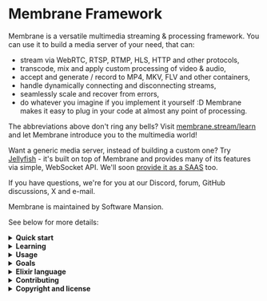 # Membrane Framework

Membrane is a versatile multimedia streaming & processing framework. You can use it to build a media server of your need, that can:
- stream via WebRTC, RTSP, RTMP, HLS, HTTP and other protocols,
- transcode, mix and apply custom processing of video & audio,
- accept and generate / record to MP4, MKV, FLV and other containers,
- handle dynamically connecting and disconnecting streams,
- seamlessly scale and recover from errors,
- do whatever you imagine if you implement it yourself :D Membrane makes it easy to plug in your code at almost any point of processing.

The abbreviations above don't ring any bells? Visit [membrane.stream/learn](membrane.stream/learn) and let Membrane introduce you to the multimedia world!

Want a generic media server, instead of building a custom one? Try [Jellyfish](https://github.com/jellyfish-dev/jellyfish) - it's built on top of Membrane and provides many of its features via simple, WebSocket API. We'll soon [provide it as a SAAS](https://membrane.stream/cloud) too.

If you have questions, we're for you at our Discord, forum, GitHub discussions, X and e-mail.

Membrane is maintained by Software Mansion.

See below for more details:

<details>
<summary>
<b>Quick start</b>
</summary>

```elixir
Mix.install([
  :membrane_hackney_plugin,
  :membrane_mp3_mad_plugin,
  :membrane_portaudio_plugin,
])

import Membrane.ChildrenSpec
alias Membrane.RCPipeline

mp3_url = "https://raw.githubusercontent.com/membraneframework/membrane_demo/master/simple_pipeline/sample.mp3"

pipeline = RCPipeline.start_link!()

RCPipeline.exec_actions(pipeline, spec:
  child(%Membrane.Hackney.Source{location: mp3_url, hackney_opts:[follow_redirect: true]})
  |> child(Membrane.MP3.MAD.Decoder)
  |> child(Membrane.PortAudio.Sink)
)
```

This is an [Elixir](elixir-lang.org) snippet, that streams an mp3 via HTTP and plays it on your speaker. To run it, do the following:
- Install libmad and portaudio. Membrane uses these libs to decode the mp3 and to access your speaker, respectively. You can use these commands:
  - On Mac OS: `brew install libmad portaudio pkg-config`
  - On Debian: `apt install libmad0-dev portaudio19-dev`
- Option 1: Click the button below:

  [![Run in Livebook](https://livebook.dev/badge/v1/blue.svg)](https://livebook.dev/run?url=https%3A%2F%2Fgithub.com%2Fmembraneframework%2F.github%2Fblob%2Freadme%2Fprofile%2Fquick_start.livemd)

  It will install [Livebook](livebook.dev), an interactive notebook similar to Jupyter, and it'll open the snippet in there for you. Then just click the 'run' button in there.

- Option 2: If you don't want to use Livebook, you can [install Elixir](https://elixir-lang.org/install.html), type `iex` to run interactive shell and paste the snippet there.

After that, you should hear music playing on your speaker :tada:

To learn step-by-step what exactly happens here, follow [this tutorial](https://membrane.stream/learn/get_started_with_membrane).

</details>

<details>
<summary>
<b>Learning</b>
</summary>

The best place to learn Membrane is the [membrane.stream/learn](membrane.stream/learn) website and the [membrane_demo](github.com/membraneframework/membrane_demo) repository. Try them out, then hack something exciting!

</details>

<details>
<summary>
<b>Usage</b>
</summary>

Membrane API is mostly based on media processing pipelines. To create one, create an Elixir project, script or livebook and add some plugins to dependencies. Plugins provide elements that you can use in your pipeline, as demonstrated in the 'Quick start' section above.

**Plugins**

Each plugin lives in a `membrane_X_plugin` repository, where X can be a protocol, codec, container or functionality, for example [mebrane_opus_plugin](github.com/membraneframework/membrane_opus_plugin). Plugins wrapping a tool or library are named `membrane_X_LIBRARYNAME_plugin` or just `membrane_LIBRARYNAME_plugin`, like [membrane_mp3_mad_plugin](github.com/membraneframework/membrane_mp3_mad_plugin). Plugins are published on [hex.pm](hex.pm), for example [hex.pm/packages/membrane_opus_plugin](hex.pm/pakcages/membrane_opus_plugin) and docs are at [hexdocs](hexdocs.pm), like [hexdocs.pm/membrane_opus_plugin](hexdocs.pm/membrane_opus_plugin). Some plugins require native libraries installed in your OS. Those requirements, along with usage examples are outlined in each plugin's readme.

**Formats**

Apart from plugins, Membrane has stream formats, which live in `membrane_X_format` repositories, where X is usually a codec or container, for example [mebrane_opus_format](github.com/membraneframework/mebrane_opus_format). Stream formats are published the same way as packages and are used by elements to define what kind of stream can be sent or received. They also provide utility functions to deal with a given codec/container.

**Core**

The API for creating pipelines (and custom elements too) is provided by [membrane_core](github.com/membraneframework/membrane_core).

**Standalone libraries**

Last but not least, Membrane provides tools and libraries that can be used standalone and don't depend on the membrane_core, for example [video_compositor](github.com/membraneframework/video_compositor), [ex_sdp](github.com/membraneframework/ex_sdp) or [unifex](github.com/membraneframework/unifex).

</details>

<details>
<summary>
<b>Goals</b>
</summary>

The main goals of Membrane are:
- To make work with multimedia a more pleasant experience than it is now.
- To provide a welcoming ecosystem for learning multimedia development.
- To power resilient, maintainable and scalable systems.

</details>

<details>
<summary>
<b>Elixir language</b>
</summary>

We chose Elixir for Membrane because it's a modern, high-level, easy-to-learn language, that lets us rapidly develop media solutions. Elixir's main selling points are built-in parallelism and fault-tolerance features, so we can build scalable systems that are self-healing. It also runs on the battle-tested BEAM VM, that's been widely used and actively developed since the '80s. When we need the performance of a low-level language, we delegate to Rust or C.

If you don't know Elixir, try [this tutorial](https://elixir-lang.org/getting-started) - it shouldn't take long and you'll know more than enough to get started with Membrane.

</details>

<details>
<summary>
<b>Contributing</b>
</summary>

We welcome everyone to contribute to Membrane. Here are some ways to contribute:
- Spread the word about Membrane! Even though multimedia are present everywhere today, media dev is still quite niche. Let it be no longer!
- Create learning materials. We try our best but can cover only a limited number of Membrane use cases.
- Improve docs. We know it's not the most exciting part, but if you had a hard time understanding the docs, you're the best person to fix them ;)
- Contribute code - plugins, features and bug fixes. It's best to contact us before, so we can provide our help & assistance, and agree on important matters.

</details>

<details>
<summary>
<b>Copyright and license</b>
</summary>

Copyright 2018, [Software Mansion](https://swmansion.com/?utm_source=git&utm_medium=readme&utm_campaign=membrane)

[![Software Mansion](https://logo.swmansion.com/logo?color=white&variant=desktop&width=200&tag=membrane-github)](https://swmansion.com/?utm_source=git&utm_medium=readme&utm_campaign=membrane)

Licensed under the [Apache License, Version 2.0](LICENSE)

</details>
